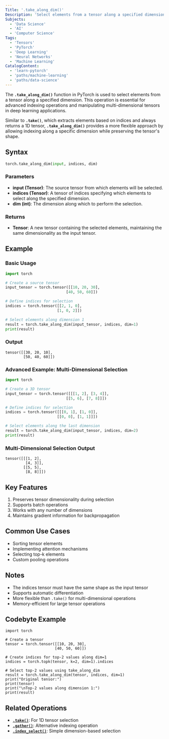 ```yaml
---
Title: '.take_along_dim()'
Description: 'Select elements from a tensor along a specified dimension using indices.'
Subjects:
  - 'Data Science'
  - 'AI'
  - 'Computer Science'
Tags:
  - 'Tensors'
  - 'PyTorch'
  - 'Deep Learning'
  - 'Neural Networks'
  - 'Machine Learning'
CatalogContent:
  - 'learn-pytorch'
  - 'paths/machine-learning'
  - 'paths/data-science'
---
```


The **`.take_along_dim()`** function in PyTorch is used to select elements from a tensor along a specified dimension. This operation is essential for advanced indexing operations and manipulating multi-dimensional tensors in deep learning applications.

Similar to **`.take()`**, which extracts elements based on indices and always returns a 1D tensor, **`.take_along_dim()`** provides a more flexible approach by allowing indexing along a specific dimension while preserving the tensor's shape.

## Syntax

```python
torch.take_along_dim(input, indices, dim)
```

### Parameters

- **input (Tensor)**: The source tensor from which elements will be selected.
- **indices (Tensor)**: A tensor of indices specifying which elements to select along the specified dimension.
- **dim (int)**: The dimension along which to perform the selection.

### Returns

- **Tensor**: A new tensor containing the selected elements, maintaining the same dimensionality as the input tensor.

## Example

### Basic Usage

```python
import torch

# Create a source tensor
input_tensor = torch.tensor([[10, 20, 30],
                           [40, 50, 60]])

# Define indices for selection
indices = torch.tensor([[2, 1, 0],
                       [1, 0, 2]])

# Select elements along dimension 1
result = torch.take_along_dim(input_tensor, indices, dim=1)
print(result)
```

### Output

```
tensor([[30, 20, 10],
        [50, 40, 60]])
```

### Advanced Example: Multi-Dimensional Selection

```python
import torch

# Create a 3D tensor
input_tensor = torch.tensor([[[1, 2], [3, 4]],
                           [[5, 6], [7, 8]]])

# Define indices for selection
indices = torch.tensor([[[0, 1], [1, 0]],
                       [[0, 0], [1, 1]]])

# Select elements along the last dimension
result = torch.take_along_dim(input_tensor, indices, dim=2)
print(result)
```

### Multi-Dimensional Selection Output

```
tensor([[[1, 2],
         [4, 3]],
        [[5, 5],
         [8, 8]]])
```

## Key Features

1. Preserves tensor dimensionality during selection
2. Supports batch operations
3. Works with any number of dimensions
4. Maintains gradient information for backpropagation

## Common Use Cases

- Sorting tensor elements
- Implementing attention mechanisms
- Selecting top-k elements
- Custom pooling operations

## Notes

- The indices tensor must have the same shape as the input tensor
- Supports automatic differentiation
- More flexible than `.take()` for multi-dimensional operations
- Memory-efficient for large tensor operations

## Codebyte Example

```codebyte/python
import torch

# Create a tensor
tensor = torch.tensor([[10, 20, 30],
                      [40, 50, 60]])

# Create indices for top-2 values along dim=1
indices = torch.topk(tensor, k=2, dim=1).indices

# Select top-2 values using take_along_dim
result = torch.take_along_dim(tensor, indices, dim=1)
print("Original tensor:")
print(tensor)
print("\nTop-2 values along dimension 1:")
print(result)
```

## Related Operations

- **[`.take()`](../take/take.md)**: For 1D tensor selection
- **[`.gather()`](../gather/gather.md)**: Alternative indexing operation
- **[`.index_select()`](../index-select/index-select.md)**: Simple dimension-based selection
